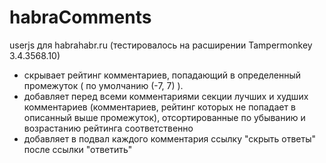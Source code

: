 habraComments
=============

userjs для habrahabr.ru (тестировалось на расширении Tampermonkey 3.4.3568.10)
- скрывает рейтинг комментариев, попадающий в определенный промежуток ( по умолчанию (-7, 7) ).
- добавляет перед всеми комментариями секции лучших и худших комментариев (комментариев, рейтинг которых не попадает в описанный выше промежуток), отсортированные по убыванию и возрастанию рейтинга соответственно
- добавляет в подвал каждого комментария ссылку "скрыть ответы" после ссылки "ответить"

